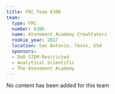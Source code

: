 ```yaml
---
title: FRC Team 6306
team:
  type: FRC
  number: 6306
  name: Atonement Academy CrewStators
  rookie_year: 2017
  location: San Antonio, Texas, USA
  sponsors:
  - DoD STEM-Restricted
  - Analytical Scientific
  - The Atonement Academy
---
```


No content has been added for this team